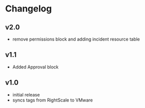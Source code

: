 # Changelog

## v2.0

- remove permissions block and adding incident resource table

## v1.1

- Added Approval block

## v1.0

- initial release
- syncs tags from RightScale to VMware
